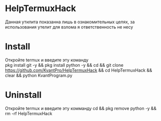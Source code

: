 # HelpTermuxHack
Данная утилита показанна лишь в ознакомительных целях, за использования утелит для взлома я ответственность не несу
# Install
Откройте termux и введите эту команду
\
pkg install git -y && pkg install python -y && cd && git clone https://github.com/KvantPro/HelpTermuxHack && cd HelpTermuxHack && clear && python KvantProgram.py
# Uninstall
Откройте termux и введите эту комманду
cd && pkg remove python -y && rm -rf HelpTermuxHack 
